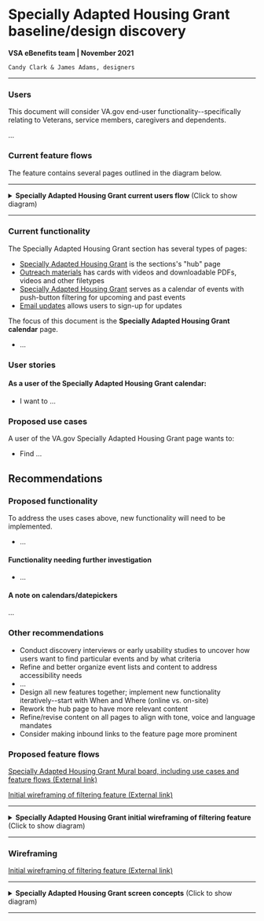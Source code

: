 # Specially Adapted Housing Grant baseline/design discovery
**VSA eBenefits team | November 2021**

`Candy Clark & James Adams, designers`

---

### Users
This document will consider VA.gov end-user functionality--specifically relating to Veterans, service members, caregivers and dependents. 

...

### Current feature flows
The feature contains several pages outlined in the diagram below.

---

<details>
  <summary><strong>Specially Adapted Housing Grant current users flow</strong> (Click to show diagram)</summary>
  
  ![Specially Adapted Housing Grant users flow](#)
</details>

---

### Current functionality
The Specially Adapted Housing Grant section has several types of pages:

- [Specially Adapted Housing Grant](#) is the sections's "hub" page
- [Outreach materials](#) has cards with videos and downloadable PDFs, videos and other filetypes
- [Specially Adapted Housing Grant](#) serves as a calendar of events with push-button filtering for upcoming and past events
- [Email updates](#) allows users to sign-up for updates

The focus of this document is the **Specially Adapted Housing Grant calendar** page. 
- ...

### User stories

#### As a user of the Specially Adapted Housing Grant calendar:

- I want to ...

### Proposed use cases
A user of the VA.gov Specially Adapted Housing Grant page wants to:

- Find ...

## Recommendations

### Proposed functionality
To address the uses cases above, new functionality will need to be implemented.
- ...

#### Functionality needing further investigation
- ...

#### A note on calendars/datepickers
...

### Other recommendations
- Conduct discovery interviews or early usability studies to uncover how users want to find particular events and by what criteria
- Refine and better organize event lists and content to address accessibility needs
- ...
- Design all new features together; implement new functionality iteratively--start with When and Where (online vs. on-site)
- Rework the hub page to have more relevant content
- Refine/revise content on all pages to align with tone, voice and language mandates
- Consider making inbound links to the feature page more prominent

### Proposed feature flows

[Specially Adapted Housing Grant Mural board, including use cases and feature flows (External link)](#)

[Initial wireframing of filtering feature (External link)](#)

---

<details>
  <summary><strong>Specially Adapted Housing Grant initial wireframing of filtering feature</strong> (Click to show diagram)</summary>
  
  ![Specially Adapted Housing Grant Use cases/flows](#)
</details>

---

### Wireframing

[Initial wireframing of filtering feature (External link)](#)

---

<details>
  <summary><strong>Specially Adapted Housing Grant screen concepts</strong> (Click to show diagram)</summary>
  
  ![Wireframes of MVP feature](#)
  
  ![Wireframes of future state filtering feature](#)
</details>

---
